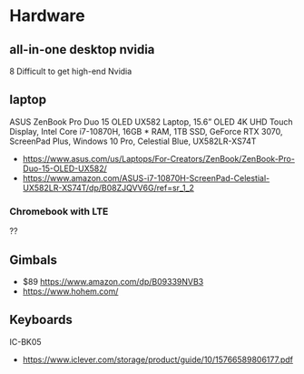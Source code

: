 # Hardware

## all-in-one desktop nvidia


8 Difficult to get high-end Nvidia

## laptop

ASUS ZenBook Pro Duo 15 OLED UX582 Laptop, 15.6” OLED 4K UHD Touch Display, Intel Core i7-10870H, 16GB *
RAM, 1TB SSD, GeForce RTX 3070, ScreenPad Plus, Windows 10 Pro, Celestial Blue, UX582LR-XS74T
* https://www.asus.com/us/Laptops/For-Creators/ZenBook/ZenBook-Pro-Duo-15-OLED-UX582/
* https://www.amazon.com/ASUS-i7-10870H-ScreenPad-Celestial-UX582LR-XS74T/dp/B08ZJQVV6G/ref=sr_1_2


### Chromebook with LTE

??


## Gimbals

* $89 https://www.amazon.com/dp/B09339NVB3
* https://www.hohem.com/

## Keyboards

IC-BK05
*  https://www.iclever.com/storage/product/guide/10/15766589806177.pdf

